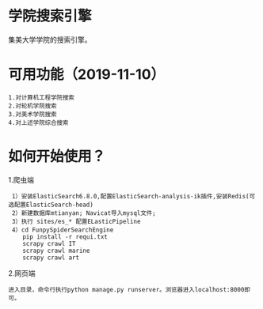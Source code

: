 学院搜索引擎
===
集美大学学院的搜索引擎。

可用功能（2019-11-10）
===
```
1.对计算机工程学院搜索
2.对轮机学院搜索
3.对美术学院搜索
4.对上述学院综合搜索
```
如何开始使用？
===
1.爬虫端
 ```
  1）安装ElasticSearch6.8.0,配置ElasticSearch-analysis-ik插件,安装Redis(可选配置ElasticSearch-head)
  2）新建数据库mtianyan; Navicat导入mysql文件; 
  3）执行 sites/es_* 配置ELasticPipeline
  4）cd FunpySpiderSearchEngine
     pip install -r requi.txt
     scrapy crawl IT
     scrapy crawl marine
     scrapy crawl art
 ```
2.网页端
```
进入目录，命令行执行python manage.py runserver。浏览器进入localhost:8000即可。
```
